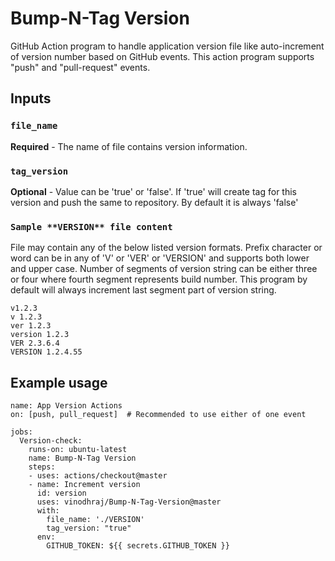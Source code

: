 # Bump-N-Tag Version
GitHub Action program to handle application version file like auto-increment of version number based on GitHub events. This action program supports "push" and "pull-request" events.

## Inputs

### `file_name`

**Required** - The name of file contains version information.

### `tag_version`

**Optional** - Value can be 'true' or 'false'. If 'true' will create tag for this version and push the same to repository. By default it is always 'false'

### `Sample **VERSION** file content`

File may contain any of the below listed version formats. Prefix character or word can be in any of 'V' or 'VER' or 'VERSION' and supports both lower and upper case. Number of segments of version string can be either three or four where fourth segment represents build number. This program by default will always increment last segment part of version string.

```
v1.2.3
v 1.2.3
ver 1.2.3
version 1.2.3
VER 2.3.6.4
VERSION 1.2.4.55
```


## Example usage

```
name: App Version Actions
on: [push, pull_request]  # Recommended to use either of one event

jobs:
  Version-check:
    runs-on: ubuntu-latest
    name: Bump-N-Tag Version
    steps:
    - uses: actions/checkout@master
    - name: Increment version
      id: version   
      uses: vinodhraj/Bump-N-Tag-Version@master
      with:
        file_name: './VERSION'
        tag_version: "true"
      env:
        GITHUB_TOKEN: ${{ secrets.GITHUB_TOKEN }}
```
